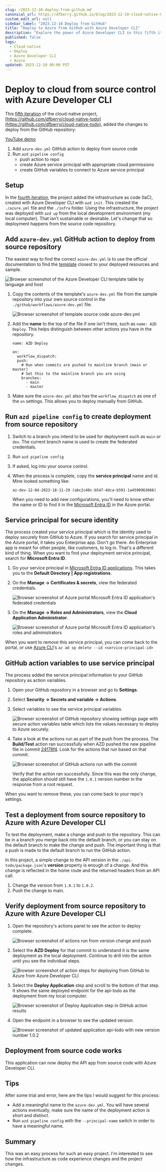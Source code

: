```yaml
---
slug: /2023-12-10-deploy-from-github.md
canonical_url: https://dfberry.github.io/blog/2023-12-10-cloud-native-005-deploy-from-github-to-azure.md
custom_edit_url: null
sidebar_label: "2023.12-10 Deploy from GitHub"
title: "Deploy to Azure from GitHub with Azure Developer CLI"
description: "Explore the power of Azure Developer CLI in this fifth iteration of our cloud-native project. Learn how to deploy directly from GitHub to Azure, set up a sustainable deployment process, and automate your workflow with `azure-dev.yml`. This post guides you through each step, from configuring your pipeline to deploying manually from GitHub. Dive in to discover how Azure Developer CLI can streamline your cloud deployments."
published: false
tags: 
  - Cloud-native
  - Deploy
  - Azure Developer CLI
  - Azure
updated: 2023-12-10 00:00 PST
---
```


# Deploy to cloud from source control with Azure Developer CLI

This [fifth iteration](https://github.com/dfberry/cloud-native-todo/tree/005-deploy-from-github) of the cloud-native project, [https://github.com/dfberry/cloud-native-todo](https://github.com/dfberry/cloud-native-todo), added the changes to deploy from the GitHub repository:

[YouTube demo](https://youtu.be/CSZ6dMEkO4Q)

1. Add `azure-dev.yml` GitHub action to deploy from source code
2. Run `azd pipeline config`
    * push action to repo
    * create Azure service principal with appropriate cloud permissions
    * create GitHub variables to connect to Azure service principal

## Setup

In the [fourth iteration](https://dev.to/dfberry/supercharging-devops-streamlining-cloud-infrastructure-with-azure-developer-cli-2o98), the project added the infrastructure as code (IaC), created with Azure Developer CLI with `azd init`. This created the `./azure.yml` file and the `./infra` folder. Using the infrastructure, the project was deployed with `azd up` from the local development environment (my local computer). That isn't sustainable or desirable. Let's change that so deployment happens from the source code repository.

## Add `azure-dev.yml` GitHub action to deploy from source repository

The easiest way to find the correct `azure-dev.yml` is to use the official documentation to find the [template](https://learn.microsoft.com/en-us/azure/developer/azure-developer-cli/configure-devops-pipeline?tabs=GitHub) closest to your deployed resources and sample. 

![Browser screenshot of the Azure Developer CLI template table by language and host](media/2023-12-10-cloud-native-005-deploy-from-source-control/browser-azure-developer-cli-template-by-language-and-host.png)

1. Copy the contents of the template's `azure-dev.yml` file from the sample repository into your own source control in the `./github/workflows/azure-dev.yml` file. 

    ![Browser screenshot of template source code azure-dev.yml](media/2023-12-10-cloud-native-005-deploy-from-source-control/azure-dev-yml.png)

2. Add the **name** to the top of the file if one isn't there, such as `name: AZD Deploy`. This helps distinguish between other actions you have in the repository. 

    ```
    name: AZD Deploy

    on:
      workflow_dispatch:
      push:
        # Run when commits are pushed to mainline branch (main or master)
        # Set this to the mainline branch you are using
        branches:
          - main
          - master
    ```

3. Make sure the `azure-dev.yml` also has the `workflow_dispatch` as one of the `on` settings. This allows you to deploy manually from GitHub. 

## Run `azd pipeline config` to create deployment from source repository

1. Switch to a branch you intend to be used for deployment such as `main` or `dev`. The current branch name is used to create the federated credentials. 
2. Run `azd pipeline config`
3. If asked, log into your source control.
4. When the process is complete, copy the **service principal** name and id. Mine looked something like: 

    ```
    az-dev-12-04-2023-18-11-29 (abc2c40c-b547-4dca-b591-1a4590963066)
    ```

    When you need to add new configurations, you'll need to know either the name or ID to find it in the [Microsoft Entra ID](https://portal.azure.com/#view/Microsoft_AAD_IAM/ActiveDirectoryMenuBlade/~/RegisteredApps) in the Azure portal.

## Service principal for secure identity

The process created your service principal which is the identity used to deploy securely from GitHub to Azure. If you search for service principal in the Azure portal, it takes you Enterprise app. Don't go there. An Enterprise app is meant for other people, like customers, to log in. That's a different kind of thing. When you want to find your deployment service principal, search for **Microsoft Entra ID**. 
    
1. Go your service principal in [Microsoft Entra ID applications](https://portal.azure.com/#view/Microsoft_AAD_IAM/ActiveDirectoryMenuBlade/~/RegisteredApps). This takes you to the **Default Directory | App registrations**.
2. On the **Manage -> Certificates & secrets**, view the federated credentials. 

    ![Browser screenshot of Azure portal Microsoft Entra ID application's federated credentials](media/2023-12-10-cloud-native-005-deploy-from-source-control/azure-portal-federated-credentials.png)

3. On the **Manage -> Roles and Administrators**, view the **Cloud Application Administrator**. 

    ![Browser screenshot of Azure portal Microsoft Entra ID application's roles and administrators](media/2023-12-10-cloud-native-005-deploy-from-source-control/azure-portal-roles-and-administrators.png)

When you want to remove this service principal, you can come back to the portal, or use [Azure CLI](https://learn.microsoft.com/en-us/cli/azure/)'s `az ad sp delete --id <service-principal-id>`

## GitHub action variables to use service principal

The process added the service principal information to your GitHub repository as action variables. 

1. Open your GitHub repository in a browser and go to **Settings**.
2. Select **Security -> Secrets and variable -> Actions**.
3. Select variables to see the service principal variables. 

    ![Browser screenshot of GitHub repository showing settings page with secure action variables table which lists the values necessary to deploy to Azure securely.](media/2023-12-10-cloud-native-005-deploy-from-source-control/github-repo-settings-action-variables.png)

4. Take a look at the actions run as part of the push from the process. The **Build/Test** action ran successfully when AZD pushed the new pipeline file in commit [24f78f4](https://github.com/dfberry/cloud-native-todo/commit/24f78f4336e7bed72801a620176c04f0330b198e). Look for the actions that run based on that commit. 

    ![Browser screenshot of GitHub actions run with the commit](media/2023-12-10-cloud-native-005-deploy-from-source-control/github-action-initial-deploy-action.png)

    Verify that the action ran successfully. Since this was the only change, the application should still have the `1.0.1` version number in the response from a root request. 
    
When you want to remove these, you can come back to your repo's settings. 

## Test a deployment from source repository to Azure with Azure Developer CLI

To test the deployment, make a change and push to the repository. This can be in a branch you merge back into the default branch, or you can stay on the default branch to make the change and push. The important thing is that a push is made to the default branch to run the GitHub action.

In this project, a simple change to the API version in the `./api-todo/package.json`'s **version** property is enough of a change. And this change is reflected in the home route and the returned headers from an API call. 

1. Change the version from `1.0.1` to `1.0.2`.
2. Push the change to main. 

## Verify deployment from source repository to Azure with Azure Developer CLI

1. Open the repository's actions panel to see the action to deploy complete. 

    ![Browser screenshot of actions run from version change and push](media/2023-12-10-cloud-native-005-deploy-from-source-control/github-action-update-version-actions.png)

2. Select the **AZD Deploy** for that commit to understand it is the same deployment as the local deployment. Continue to drill into the action until you see the individual steps.

    ![Browser screenshot of action steps for deploying from GitHub to Azure from Azure Developer CLI](media/2023-12-10-cloud-native-005-deploy-from-source-control/github-action-azd-deploy-steps-successful.png)

3. Select the **Deploy Application** step and scroll to the bottom of that step. It shows the same deployed endpoint for the api-todo as the deployment from my local computer. 

    ![Browser screenshot of Deploy Application step in GitHub action results](media/2023-12-10-cloud-native-005-deploy-from-source-control/github-action-deploy-application-step.png)

4. Open the endpoint in a browser to see the updated version. 

    ![Browser screenshot of updated application api-todo with new version number 1.0.2](media/2023-12-10-cloud-native-005-deploy-from-source-control/browser-api-todo-app-version-update.png)

## Deployment from source code works

This application can now deploy the API app from source code with Azure Developer CLI. 

## Tips 

After some trial and error, here are the tips I would suggest for this process:

* Add a meaningful name to the `azure-dev.yml`. You will have several actions eventually, make sure the name of the deployment action is short and distinct. 
* Run `azd pipeline config` with the `--principal-name` switch in order to have a meaningful name. 

## Summary 

This was an easy process for such an easy project. I'm interested to see how the infrastructure as code experience changes and the project changes. 



